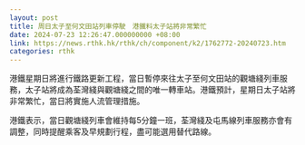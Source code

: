 ```yaml
---
layout: post
title: 周日太子至何文田站列車停駛　港鐵料太子站將非常繁忙
date: 2024-07-23 12:26:47.000000000 +08:00
link: https://news.rthk.hk/rthk/ch/component/k2/1762772-20240723.htm
categories: rthk
---
```


港鐵星期日將進行鐵路更新工程，當日暫停來往太子至何文田站的觀塘綫列車服務，太子站將成為荃灣綫與觀塘綫之間的唯一轉車站。港鐵預計，星期日太子站將非常繁忙，當日將實施人流管理措施。

港鐵表示，當日觀塘綫列車會維持每5分鐘一班，荃灣綫及屯馬線列車服務亦會有調整，同時提醒乘客及早規劃行程，盡可能選用替代路線。
